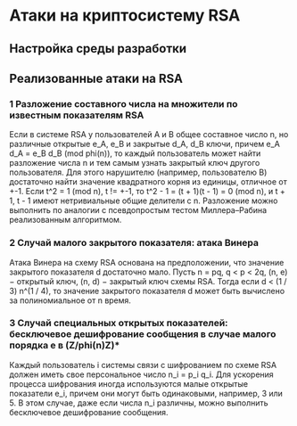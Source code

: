 # Атаки на криптосистему RSA
## Настройка среды разработки

## Реализованные атаки на RSA
### 1 Разложение составного числа на множители по известным показателям RSA
Если в системе RSA у пользователей A и B общее составное число n, но различные открытые e_A, e_B и закрытые d_A, d_B ключи, причем e_A d_A = e_B d_B (mod phi(n)), то каждый пользователь может найти разложение числа n и тем самым узнать закрытый ключ другого пользователя. Для этого нарушителю (например, пользователю B) достаточно найти значение квадратного корня из единицы, отличное от +-1. Если t^2 = 1 (mod n), t != +-1, то t^2 - 1 = (t + 1)(t - 1) = 0 (mod n), и t + 1, t - 1 имеют нетривиальные общие делители с n. Разложение можно выполнить по аналогии с псевдопростым тестом Миллера–Рабина реализованным алгоритмом.

### 2 Случай малого закрытого показателя: атака Винера
Атака Винера на схему RSA основана на предположении, что значение закрытого показателя d достаточно мало. Пусть  n = pq,  q < p < 2q, (n, e) − открытый ключ, (n, d) − закрытый ключ схемы RSA. Тогда если d < (1 / 3) n^(1 / 4), то значение закрытого показателя d может быть вычислено за полиномиальное от n время.

### 3 Случай специальных открытых показателей: бесключевое дешифрование сообщения в случае малого порядка e в (Z/phi(n)Z)*
Каждый пользователь i системы связи с шифрованием по схеме RSA должен иметь свое персональное число n_i = p_i q_i. Для ускорения процесса шифрования иногда используются малые открытые показатели e_i, причем они могут быть одинаковыми, например, 3 или 5. В этом случае, даже если числа n_i различны, можно выполнить бесключевое дешифрование сообщения.
